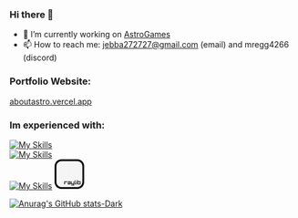 ### Hi there 👋

- 🔭 I’m currently working on [AstroGames](https://astrogames06.github.io)
- 📫 How to reach me: jebba272727@gmail.com (email) and mregg4266 (discord)

### Portfolio Website:
[aboutastro.vercel.app](https://aboutastro.vercel.app)

### Im experienced with:

[![My Skills](https://skillicons.dev/icons?i=cpp,cs,python,lua,html,css,js)](https://skillicons.dev)
<br>
[![My Skills](https://skillicons.dev/icons?i=vscode,visualstudio,replit,git,github,arduino,vercel)](https://skillicons.dev)
<br>
[![My Skills](https://skillicons.dev/icons?i=linux,bash,windows,apple,powershell,raspberrypi)](https://skillicons.dev)
<img src="raylib.png" alt="raylib" width="52" height="52">

[![Anurag's GitHub stats-Dark](https://github-readme-stats.vercel.app/api/top-langs/?username=astrogames06&theme=dark&exclude_repo=astrogames06.github.io,astrogames-games&#gh-dark-mode-only)](https://github.com/anuraghazra/github-readme-stats&exclude_repo=astrogames06.github.io#gh-dark-mode-only)
